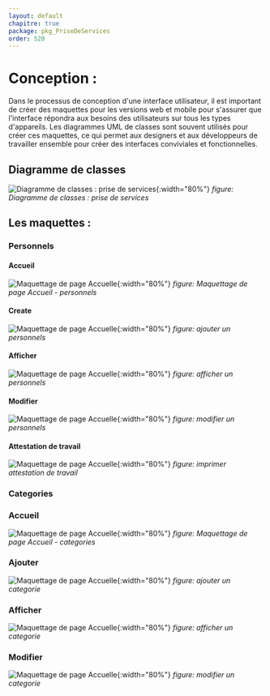 ```yaml
---
layout: default
chapitre: true
package: pkg_PriseDeServices
order: 520
---
```


<!-- new slide -->

# Conception :

<!-- note -->

Dans le processus de conception d'une interface utilisateur, il est important de créer des maquettes pour les versions web et mobile pour s'assurer que l'interface répondra aux besoins des utilisateurs sur tous les types d'appareils. Les diagrammes UML de classes sont souvent utilisés pour créer ces maquettes, ce qui permet aux designers et aux développeurs de travailler ensemble pour créer des interfaces conviviales et fonctionnelles.

<!-- new slide -->

## Diagramme de classes

![Diagramme de classes : prise de services](/gestion-personnels/diagrammes/pkg_PriseDeServices/diagramme-de-class-priseDeService.svg){:width="80%"}
*figure: Diagramme de classes : prise de services*

<!-- note -->
## Les maquettes :

### Personnels

#### Accueil

![Maquettage de page Accuelle](/gestion-personnels/pkg_PriseDeServices/conception/images/personnelIndex.png){:width="80%"}
*figure: Maquettage de page Accueil - personnels*

#### Create

![Maquettage de page Accuelle](/gestion-personnels/pkg_PriseDeServices/conception/images/personnelCreate.png){:width="80%"}
*figure: ajouter un personnels*

#### Afficher

![Maquettage de page Accuelle](/gestion-personnels/pkg_PriseDeServices/conception/images/personnelShow.png){:width="80%"}
*figure: afficher un personnels*

#### Modifier

![Maquettage de page Accuelle](/gestion-personnels/pkg_PriseDeServices/conception/images/personnelCreate.png){:width="80%"}
*figure: modifier un personnels*

#### Attestation de travail

![Maquettage de page Accuelle](/gestion-personnels/pkg_PriseDeServices/conception/images/personnelPrint.png){:width="80%"}
*figure: imprimer attestation de travail*

### Categories

### Accueil

![Maquettage de page Accuelle](/gestion-personnels/pkg_PriseDeServices/conception/images/categoryIndex.png){:width="80%"}
*figure: Maquettage de page Accueil - categories*

### Ajouter

![Maquettage de page Accuelle](/gestion-personnels/pkg_PriseDeServices/conception/images/categoryCreate.png){:width="80%"}
*figure: ajouter un categorie*

### Afficher

![Maquettage de page Accuelle](/gestion-personnels/pkg_PriseDeServices/conception/images/categoryShow.png){:width="80%"}
*figure: afficher un categorie*

### Modifier

![Maquettage de page Accuelle](/gestion-personnels/pkg_PriseDeServices/conception/images/categoryEdit.png){:width="80%"}
*figure: modifier un categorie*